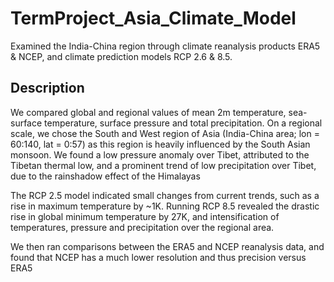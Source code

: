 # TermProject_Asia_Climate_Model
Examined the India-China region through climate reanalysis products ERA5 &amp; NCEP, and climate prediction models RCP 2.6 &amp; 8.5.

## Description
We compared global and regional values of mean 2m temperature, sea-surface temperature, surface pressure and total precipitation. On a regional scale, we chose the South and West region of Asia (India-China area; lon = 60:140, lat = 0:57) as this region is heavily influenced by the South Asian monsoon. We found a low pressure anomaly over Tibet, attributed to the Tibetan thermal low, and a prominent trend of low precipitation over Tibet, due to the rainshadow effect of the Himalayas
   
The RCP 2.5 model indicated small changes from current trends, such as a rise in maximum temperature by ~1K. Running RCP 8.5 revealed the drastic rise in global minimum temperature by 27K, and intensification of temperatures, pressure and precipitation over the regional area. 

We then ran comparisons between the ERA5 and NCEP reanalysis data, and found that NCEP has a much lower resolution and thus precision versus ERA5
